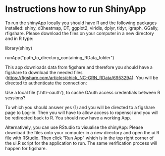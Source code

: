 # Instructions how to run ShinyApp

To run the shinyApp locally you should have R and the following packages installed: shiny, d3heatmap, DT, ggplot2, viridis, dplyr, tidyr, igraph, GGally, rfigshare. Please download the files on your computer in a new directory and in R type: 

library(shiny)

runApp("path_to_directory_containing_RData_folder")

This app downloads data from figshare and therefore you should have a figshare to download the needed files (https://figshare.com/articles/chick_NC-GRN_RData/6953294). You will be directed to authenticate the connection:

Use a local file ('.httr-oauth'), to cache OAuth access credentials between R sessions?

To which you should answer yes (1) and you will be directed to a figshare page to Log-in. Then you will have to allow access to ropensci and you will be redirected back to R. You should now have a working App.

Alternatively, you can use RStudio to visualise the shinyApp: Please download the files onto your computer in a new directory and open the ui.R file with RStudio. Then click "Run App" which is in the top right corner of the ui.R script for the application to run. The same verification process will happen for figshare.
